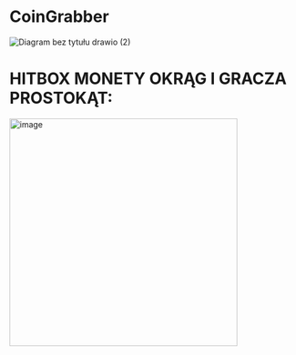 # CoinGrabber

![Diagram bez tytułu drawio (2)](https://github.com/Jesoenn/CoinGrabber/assets/147878425/d5d14d34-17b4-4020-a441-5f214e578777)

# HITBOX MONETY OKRĄG I GRACZA PROSTOKĄT:
<img width="400" alt="image" src="https://github.com/Jesoenn/CoinGrabber/assets/147878425/c960e67e-1839-48d2-8ff5-da4dcf4709fe">

